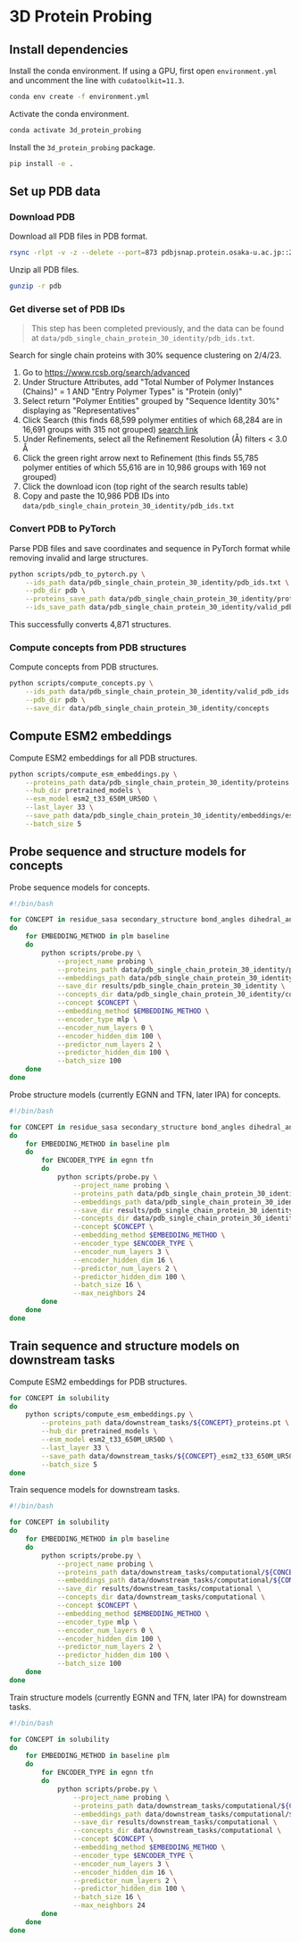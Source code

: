 # 3D Protein Probing

## Install dependencies

Install the conda environment. If using a GPU, first open `environment.yml` and uncomment the line with `cudatoolkit=11.3`.
```bash
conda env create -f environment.yml
```

Activate the conda environment.
```bash
conda activate 3d_protein_probing
```

Install the `3d_protein_probing` package.
```bash
pip install -e .
```

## Set up PDB data

### Download PDB

Download all PDB files in PDB format.
```bash
rsync -rlpt -v -z --delete --port=873 pdbjsnap.protein.osaka-u.ac.jp::20230102/pub/pdb/data/structures/divided/pdb pdb
```

Unzip all PDB files.
```bash
gunzip -r pdb
```


### Get diverse set of PDB IDs

> This step has been completed previously, and the data can be found at `data/pdb_single_chain_protein_30_identity/pdb_ids.txt`.

Search for single chain proteins with 30% sequence clustering on 2/4/23.
1. Go to https://www.rcsb.org/search/advanced
2. Under Structure Attributes, add "Total Number of Polymer Instances (Chains)" = 1 AND "Entry Polymer Types" is "Protein (only)"
3. Select return "Polymer Entities" grouped by "Sequence Identity 30%" displaying as "Representatives"
4. Click Search (this finds 68,599 polymer entities of which 68,284 are in 16,691 groups with 315 not grouped) [search link](https://www.rcsb.org/search?request=%7B%22query%22%3A%7B%22type%22%3A%22group%22%2C%22logical_operator%22%3A%22and%22%2C%22nodes%22%3A%5B%7B%22type%22%3A%22group%22%2C%22logical_operator%22%3A%22and%22%2C%22nodes%22%3A%5B%7B%22type%22%3A%22group%22%2C%22nodes%22%3A%5B%7B%22type%22%3A%22terminal%22%2C%22service%22%3A%22text%22%2C%22parameters%22%3A%7B%22attribute%22%3A%22rcsb_entry_info.deposited_polymer_entity_instance_count%22%2C%22operator%22%3A%22equals%22%2C%22negation%22%3Afalse%2C%22value%22%3A1%7D%7D%2C%7B%22type%22%3A%22terminal%22%2C%22service%22%3A%22text%22%2C%22parameters%22%3A%7B%22attribute%22%3A%22rcsb_entry_info.selected_polymer_entity_types%22%2C%22operator%22%3A%22exact_match%22%2C%22negation%22%3Afalse%2C%22value%22%3A%22Protein%20(only)%22%7D%7D%5D%2C%22logical_operator%22%3A%22and%22%7D%2C%7B%22type%22%3A%22group%22%2C%22nodes%22%3A%5B%7B%22type%22%3A%22group%22%2C%22nodes%22%3A%5B%7B%22type%22%3A%22terminal%22%2C%22service%22%3A%22text%22%2C%22parameters%22%3A%7B%22attribute%22%3A%22rcsb_entry_info.resolution_combined%22%2C%22value%22%3A0.5%2C%22operator%22%3A%22less%22%7D%7D%2C%7B%22type%22%3A%22terminal%22%2C%22service%22%3A%22text%22%2C%22parameters%22%3A%7B%22attribute%22%3A%22rcsb_entry_info.resolution_combined%22%2C%22value%22%3A%7B%22from%22%3A0.5%2C%22to%22%3A1%2C%22include_lower%22%3Atrue%2C%22include_upper%22%3Afalse%7D%2C%22operator%22%3A%22range%22%7D%7D%2C%7B%22type%22%3A%22terminal%22%2C%22service%22%3A%22text%22%2C%22parameters%22%3A%7B%22attribute%22%3A%22rcsb_entry_info.resolution_combined%22%2C%22value%22%3A%7B%22from%22%3A1%2C%22to%22%3A1.5%2C%22include_lower%22%3Atrue%2C%22include_upper%22%3Afalse%7D%2C%22operator%22%3A%22range%22%7D%7D%2C%7B%22type%22%3A%22terminal%22%2C%22service%22%3A%22text%22%2C%22parameters%22%3A%7B%22attribute%22%3A%22rcsb_entry_info.resolution_combined%22%2C%22value%22%3A%7B%22from%22%3A1.5%2C%22to%22%3A2%2C%22include_lower%22%3Atrue%2C%22include_upper%22%3Afalse%7D%2C%22operator%22%3A%22range%22%7D%7D%2C%7B%22type%22%3A%22terminal%22%2C%22service%22%3A%22text%22%2C%22parameters%22%3A%7B%22attribute%22%3A%22rcsb_entry_info.resolution_combined%22%2C%22value%22%3A%7B%22from%22%3A2%2C%22to%22%3A2.5%2C%22include_lower%22%3Atrue%2C%22include_upper%22%3Afalse%7D%2C%22operator%22%3A%22range%22%7D%7D%2C%7B%22type%22%3A%22terminal%22%2C%22service%22%3A%22text%22%2C%22parameters%22%3A%7B%22attribute%22%3A%22rcsb_entry_info.resolution_combined%22%2C%22value%22%3A%7B%22from%22%3A2.5%2C%22to%22%3A3%2C%22include_lower%22%3Atrue%2C%22include_upper%22%3Afalse%7D%2C%22operator%22%3A%22range%22%7D%7D%5D%2C%22logical_operator%22%3A%22or%22%2C%22label%22%3A%22rcsb_entry_info.resolution_combined%22%7D%5D%2C%22logical_operator%22%3A%22and%22%7D%5D%2C%22label%22%3A%22text%22%7D%5D%7D%2C%22return_type%22%3A%22polymer_entity%22%2C%22request_options%22%3A%7B%22group_by_return_type%22%3A%22representatives%22%2C%22group_by%22%3A%7B%22aggregation_method%22%3A%22sequence_identity%22%2C%22ranking_criteria_type%22%3A%7B%22sort_by%22%3A%22rcsb_entry_info.resolution_combined%22%2C%22direction%22%3A%22asc%22%7D%2C%22similarity_cutoff%22%3A30%7D%2C%22paginate%22%3A%7B%22start%22%3A0%2C%22rows%22%3A25%7D%2C%22results_content_type%22%3A%5B%22experimental%22%5D%2C%22sort%22%3A%5B%7B%22sort_by%22%3A%22score%22%2C%22direction%22%3A%22desc%22%7D%5D%2C%22scoring_strategy%22%3A%22combined%22%7D%2C%22request_info%22%3A%7B%22query_id%22%3A%2211e14ab552aca419c879acde7d8d4da0%22%7D%7D)
5. Under Refinements, select all the Refinement Resolution (Å) filters < 3.0 Å
6. Click the green right arrow next to Refinement (this finds 55,785 polymer entities of which 55,616 are in 10,986 groups with 169 not grouped)
7. Click the download icon (top right of the search results table)
8. Copy and paste the 10,986 PDB IDs into `data/pdb_single_chain_protein_30_identity/pdb_ids.txt`


### Convert PDB to PyTorch

Parse PDB files and save coordinates and sequence in PyTorch format while removing invalid and large structures.
```bash
python scripts/pdb_to_pytorch.py \
    --ids_path data/pdb_single_chain_protein_30_identity/pdb_ids.txt \
    --pdb_dir pdb \
    --proteins_save_path data/pdb_single_chain_protein_30_identity/proteins.pt \
    --ids_save_path data/pdb_single_chain_protein_30_identity/valid_pdb_ids.csv
```

This successfully converts 4,871 structures.


### Compute concepts from PDB structures

Compute concepts from PDB structures.
```bash
python scripts/compute_concepts.py \
    --ids_path data/pdb_single_chain_protein_30_identity/valid_pdb_ids.csv \
    --pdb_dir pdb \
    --save_dir data/pdb_single_chain_protein_30_identity/concepts
```


## Compute ESM2 embeddings

Compute ESM2 embeddings for all PDB structures.
```bash
python scripts/compute_esm_embeddings.py \
    --proteins_path data/pdb_single_chain_protein_30_identity/proteins.pt \
    --hub_dir pretrained_models \
    --esm_model esm2_t33_650M_UR50D \
    --last_layer 33 \
    --save_path data/pdb_single_chain_protein_30_identity/embeddings/esm2_t33_650M_UR50D.pt \
    --batch_size 5
```


## Probe sequence and structure models for concepts

Probe sequence models for concepts.
```bash
#!/bin/bash

for CONCEPT in residue_sasa secondary_structure bond_angles dihedral_angles residue_distances residue_distances_by_residue residue_contacts residue_contacts_by_residue residue_locations
do
    for EMBEDDING_METHOD in plm baseline
    do
        python scripts/probe.py \
            --project_name probing \
            --proteins_path data/pdb_single_chain_protein_30_identity/proteins.pt \
            --embeddings_path data/pdb_single_chain_protein_30_identity/embeddings/esm2_t33_650M_UR50D.pt \
            --save_dir results/pdb_single_chain_protein_30_identity \
            --concepts_dir data/pdb_single_chain_protein_30_identity/concepts \
            --concept $CONCEPT \
            --embedding_method $EMBEDDING_METHOD \
            --encoder_type mlp \
            --encoder_num_layers 0 \
            --encoder_hidden_dim 100 \
            --predictor_num_layers 2 \
            --predictor_hidden_dim 100 \
            --batch_size 100
    done
done
```

Probe structure models (currently EGNN and TFN, later IPA) for concepts.
```bash
#!/bin/bash

for CONCEPT in residue_sasa secondary_structure bond_angles dihedral_angles residue_distances residue_distances_by_residue residue_contacts residue_contacts_by_residue residue_locations
do
    for EMBEDDING_METHOD in baseline plm
    do
        for ENCODER_TYPE in egnn tfn
        do
            python scripts/probe.py \
                --project_name probing \
                --proteins_path data/pdb_single_chain_protein_30_identity/proteins.pt \
                --embeddings_path data/pdb_single_chain_protein_30_identity/embeddings/esm2_t33_650M_UR50D.pt \
                --save_dir results/pdb_single_chain_protein_30_identity \
                --concepts_dir data/pdb_single_chain_protein_30_identity/concepts \
                --concept $CONCEPT \
                --embedding_method $EMBEDDING_METHOD \
                --encoder_type $ENCODER_TYPE \
                --encoder_num_layers 3 \
                --encoder_hidden_dim 16 \
                --predictor_num_layers 2 \
                --predictor_hidden_dim 100 \
                --batch_size 16 \
                --max_neighbors 24
        done
    done
done
```

## Train sequence and structure models on downstream tasks

Compute ESM2 embeddings for PDB structures.
```bash
for CONCEPT in solubility
do
    python scripts/compute_esm_embeddings.py \
        --proteins_path data/downstream_tasks/${CONCEPT}_proteins.pt \
        --hub_dir pretrained_models \
        --esm_model esm2_t33_650M_UR50D \
        --last_layer 33 \
        --save_path data/downstream_tasks/${CONCEPT}_esm2_t33_650M_UR50D.pt \
        --batch_size 5
done
```

Train sequence models for downstream tasks.
```bash
#!/bin/bash

for CONCEPT in solubility
do
    for EMBEDDING_METHOD in plm baseline
    do
        python scripts/probe.py \
            --project_name probing \
            --proteins_path data/downstream_tasks/computational/${CONCEPT}_proteins.pt \
            --embeddings_path data/downstream_tasks/computational/${CONCEPT}_esm2_t33_650M_UR50D.pt \
            --save_dir results/downstream_tasks/computational \
            --concepts_dir data/downstream_tasks/computational \
            --concept $CONCEPT \
            --embedding_method $EMBEDDING_METHOD \
            --encoder_type mlp \
            --encoder_num_layers 0 \
            --encoder_hidden_dim 100 \
            --predictor_num_layers 2 \
            --predictor_hidden_dim 100 \
            --batch_size 100
    done
done
```

Train structure models (currently EGNN and TFN, later IPA) for downstream tasks.
```bash
#!/bin/bash

for CONCEPT in solubility
do
    for EMBEDDING_METHOD in baseline plm
    do
        for ENCODER_TYPE in egnn tfn
        do
            python scripts/probe.py \
                --project_name probing \
                --proteins_path data/downstream_tasks/computational/${CONCEPT}_proteins.pt \
                --embeddings_path data/downstream_tasks/computational/${CONCEPT}_esm2_t33_650M_UR50D.pt \
                --save_dir results/downstream_tasks/computational \
                --concepts_dir data/downstream_tasks/computational \
                --concept $CONCEPT \
                --embedding_method $EMBEDDING_METHOD \
                --encoder_type $ENCODER_TYPE \
                --encoder_num_layers 3 \
                --encoder_hidden_dim 16 \
                --predictor_num_layers 2 \
                --predictor_hidden_dim 100 \
                --batch_size 16 \
                --max_neighbors 24
        done
    done
done
```
